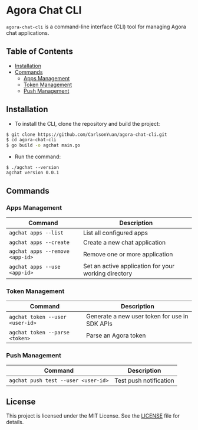 # Agora Chat CLI

`agora-chat-cli` is a command-line interface (CLI) tool for managing Agora chat applications.

## Table of Contents

- [Installation](#installation)
- [Commands](#commands)
  - [Apps Management](#apps-management)
  - [Token Management](#token-managemen)
  - [Push Management](#push-managemen)

## Installation

* To install the CLI, clone the repository and build the project:

```sh
$ git clone https://github.com/CarlsonYuan/agora-chat-cli.git
$ cd agora-chat-cli
$ go build -o agchat main.go
```

* Run the command:
```
$ ./agchat --version
agchat version 0.0.1
```

## Commands
### Apps Management

| Command                             | Description                                                           |
|-------------------------------------|-----------------------------------------------------------------------|
| `agchat apps --list`                | List all configured apps                                              |
| `agchat apps --create`              | Create a new chat application                                         |
| `agchat apps --remove <app-id>`     | Remove one or more application                                        |
| `agchat apps --use <app-id>`        | Set an active application for your working directory                  |

### Token Management
| Command                             | Description                                                           |
|-------------------------------------|-----------------------------------------------------------------------|
| `agchat token --user <user-id>`     | Generate a new user token for use in SDK APIs                         |
| `agchat token --parse <token>`      | Parse an Agora token                                                  |

### Push Management
| Command                             | Description                                                           |
|-------------------------------------|-----------------------------------------------------------------------|
| `agchat push test --user <user-id>` | Test push notification |


## License

This project is licensed under the MIT License. See the [LICENSE](LICENSE) file for details.
